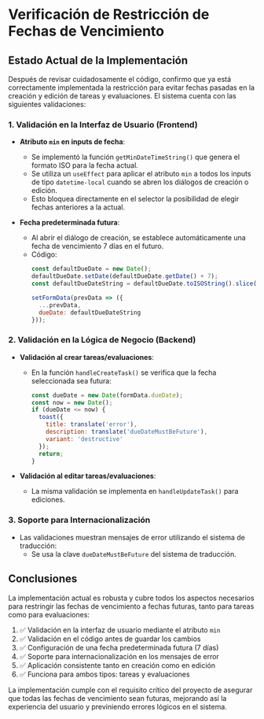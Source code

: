 # Verificación de Restricción de Fechas de Vencimiento

## Estado Actual de la Implementación

Después de revisar cuidadosamente el código, confirmo que ya está correctamente implementada la restricción para evitar fechas pasadas en la creación y edición de tareas y evaluaciones. El sistema cuenta con las siguientes validaciones:

### 1. Validación en la Interfaz de Usuario (Frontend)

- **Atributo `min` en inputs de fecha**: 
  - Se implementó la función `getMinDateTimeString()` que genera el formato ISO para la fecha actual.
  - Se utiliza un `useEffect` para aplicar el atributo `min` a todos los inputs de tipo `datetime-local` cuando se abren los diálogos de creación o edición.
  - Esto bloquea directamente en el selector la posibilidad de elegir fechas anteriores a la actual.

- **Fecha predeterminada futura**:
  - Al abrir el diálogo de creación, se establece automáticamente una fecha de vencimiento 7 días en el futuro.
  - Código: 
    ```javascript
    const defaultDueDate = new Date();
    defaultDueDate.setDate(defaultDueDate.getDate() + 7);
    const defaultDueDateString = defaultDueDate.toISOString().slice(0, 16);
    
    setFormData(prevData => ({
      ...prevData,
      dueDate: defaultDueDateString
    }));
    ```

### 2. Validación en la Lógica de Negocio (Backend)

- **Validación al crear tareas/evaluaciones**:
  - En la función `handleCreateTask()` se verifica que la fecha seleccionada sea futura:
    ```javascript
    const dueDate = new Date(formData.dueDate);
    const now = new Date();
    if (dueDate <= now) {
      toast({
        title: translate('error'),
        description: translate('dueDateMustBeFuture'),
        variant: 'destructive'
      });
      return;
    }
    ```

- **Validación al editar tareas/evaluaciones**:
  - La misma validación se implementa en `handleUpdateTask()` para ediciones.

### 3. Soporte para Internacionalización

- Las validaciones muestran mensajes de error utilizando el sistema de traducción:
  - Se usa la clave `dueDateMustBeFuture` del sistema de traducción.

## Conclusiones

La implementación actual es robusta y cubre todos los aspectos necesarios para restringir las fechas de vencimiento a fechas futuras, tanto para tareas como para evaluaciones:

1. ✅ Validación en la interfaz de usuario mediante el atributo `min`
2. ✅ Validación en el código antes de guardar los cambios
3. ✅ Configuración de una fecha predeterminada futura (7 días)
4. ✅ Soporte para internacionalización en los mensajes de error
5. ✅ Aplicación consistente tanto en creación como en edición
6. ✅ Funciona para ambos tipos: tareas y evaluaciones

La implementación cumple con el requisito crítico del proyecto de asegurar que todas las fechas de vencimiento sean futuras, mejorando así la experiencia del usuario y previniendo errores lógicos en el sistema.
